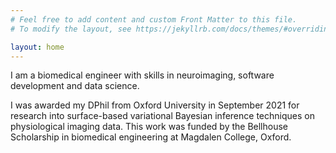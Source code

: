 ```yaml
---
# Feel free to add content and custom Front Matter to this file.
# To modify the layout, see https://jekyllrb.com/docs/themes/#overriding-theme-defaults

layout: home
---
```


I am a biomedical engineer with skills in neuroimaging, software development and data science. 

I was awarded my DPhil from Oxford University in September 2021 for research into surface-based variational Bayesian inference techniques on physiological imaging data. This work was funded by the Bellhouse Scholarship in biomedical engineering at Magdalen College, Oxford. 